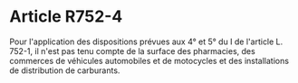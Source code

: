# Article R752-4

Pour l'application des dispositions prévues aux 4° et 5° du I de l'article L. 752-1, il n'est pas tenu compte de la surface des pharmacies, des commerces de véhicules automobiles et de motocycles et des installations de distribution de carburants.

